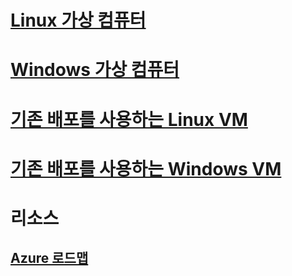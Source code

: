 # [Linux 가상 컴퓨터](linux/overview.md)
# [Windows 가상 컴퓨터](windows/overview.md)
# [기존 배포를 사용하는 Linux VM](linux/overview.md?toc=%2fazure%2fvirtual-machines%2flinux%2fclassic%2ftoc.json)
# [기존 배포를 사용하는 Windows VM](windows/overview.md?toc=%2fazure%2fvirtual-machines%2fwindows%2fclassic%2ftoc.json)

# 리소스
## [Azure 로드맵](https://azure.microsoft.com/roadmap/?category=compute)
